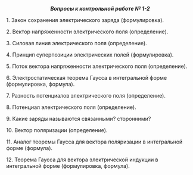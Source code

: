 ***<center>Вопросы к контрольной работе № 1-2</center>***

1\. Закон сохранения электрического заряда (формулировка).

2\.	Вектор напряженности электрического поля (определение).

3\.	Силовая линия электрического поля (определение).

4\.	Принцип суперпозиции электрических полей (формулировка).

5\.	Поток вектора напряженности электрического поля (определение).

6\.	Электростатическая теорема Гаусса в интегральной форме (формулировка, формула).

7\.	Разность потенциалов электрического поля (определение).

8\.	Потенциал электрического поля (определение).

9\.	Какие заряды называются связанными? сторонними?

10\.	Вектор поляризации (определение).

11\.	Аналог теоремы Гаусса для вектора поляризации в интегральной форме (формула).

12\.	Теорема Гаусса для вектора электрической индукции в интегральной  форме (формулировка, формула).
